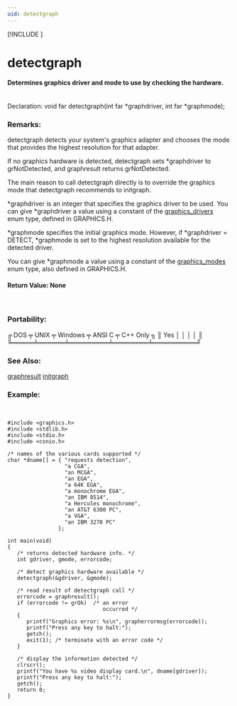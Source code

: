 ```yaml
---
uid: detectgraph
---
```

[!INCLUDE [](../includes/graphics_header.md)]
# detectgraph
 
#### Determines graphics driver and mode to use by checking the hardware.

<br>

<div class="data">
 Declaration:  
   void far detectgraph(int far *graphdriver, int far *graphmode);
</div>

### Remarks:  
detectgraph detects your system's graphics adapter and chooses the mode that provides the highest resolution for that adapter.

If no graphics hardware is detected, detectgraph sets *graphdriver to grNotDetected, and graphresult returns grNotDetected.

The main reason to call detectgraph directly is to override the graphics mode that detectgraph recommends to initgraph.

\*graphdriver is an integer that specifies the graphics driver to be used. You can give *graphdriver a value using a constant of the [graphics_drivers](graphics_drivers.md) enum type, defined in GRAPHICS.H.

\*graphmode specifies the initial graphics mode. However, if *graphdriver = DETECT, *graphmode is set to the highest resolution available for the detected driver.

You can give *graphmode a value using a constant of the [graphics_modes](graphics_modes.md) enum type, also defined in GRAPHICS.H.

#### Return Value:  None

<br>

### Portability:
<div class="data">
 ╔ DOS ╤ UNIX ╤ Windows ╤ ANSI C ╤ C++ Only ╗
 ║ Yes │      │         │        │          ║
 ╚═════╧══════╧═════════╧════════╧══════════╝
</div>

### See Also:
<div class="data">
<a href="graphresult.md">  graphresult</a> <a href="initgraph.md">  initgraph  </a>
</div>

### Example:

<br>

```
#include <graphics.h>
#include <stdlib.h>
#include <stdio.h>
#include <conio.h>

/* names of the various cards supported */
char *dname[] = { "requests detection",
                  "a CGA",
                  "an MCGA",
                  "an EGA",
                  "a 64K EGA",
                  "a monochrome EGA",
                  "an IBM 8514",
                  "a Hercules monochrome",
                  "an AT&T 6300 PC",
                  "a VGA",
                  "an IBM 3270 PC"
                };

int main(void)
{
   /* returns detected hardware info. */
   int gdriver, gmode, errorcode;

   /* detect graphics hardware available */
   detectgraph(&gdriver, &gmode);

   /* read result of detectgraph call */
   errorcode = graphresult();
   if (errorcode != grOk)  /* an error
                              occurred */
   {
      printf("Graphics error: %s\n", grapherrormsg(errorcode));
      printf("Press any key to halt:");
      getch();
      exit(1); /* terminate with an error code */
   }

   /* display the information detected */
   clrscr();
   printf("You have %s video display card.\n", dname[gdriver]);
   printf("Press any key to halt:");
   getch();
   return 0;
}
```